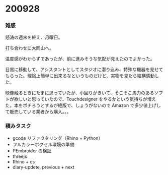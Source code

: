 # 200928  

### 雑感  

怒涛の週末を終え、月曜日。  

打ち合わせに大岡山へ。  

温度感がわからずであったが、前に進みそうな気配が見えたのでよかった。  

目黒に移動して、アシスタントとしてスタジオに潜り込み、特殊な機器を見せてもらった。理論上簡単に出来るなというものだけど、実物を見たら結構感動した。  

映像触るときにたまに思っていたが、小回りがきいて、そこそこ馬力のあるソフトが欲しいと思っていたので、Touchdesigner をやるかという気持ちが増えた。本をポチろうとするが絶版で、しょうがないので Amazon で多少値上げして販売している業者から購入。。。  

### 積みタスク  

- gcode リファクタリング（Rhino + Python）  
- フルカラーボクセル環境の準備  
- PEmbroider の検証  
- threejs  
- Rhino + cs  
- diary-updete, previous + next  